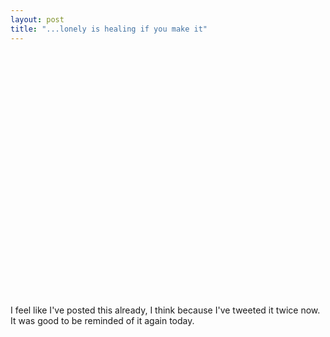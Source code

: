 ```yaml
---
layout: post
title: "...lonely is healing if you make it"
---
```


<p class="media"><object width="640" height="390"><param name="movie" value="http://www.youtube.com/v/k7X7sZzSXYs?fs=1&amp;hl=en_US&amp;rel=0"></param><param name="allowFullScreen" value="true"></param><param name="allowscriptaccess" value="always"></param><embed src="http://www.youtube.com/v/k7X7sZzSXYs?fs=1&amp;hl=en_US&amp;rel=0" type="application/x-shockwave-flash" allowscriptaccess="always" allowfullscreen="true" width="640" height="390"></embed></object></p>

I feel like I've posted this already, I think because I've tweeted it twice now. It was good to be reminded of it again today.